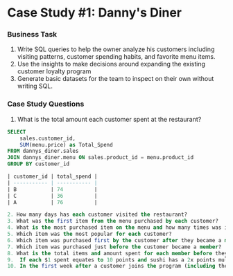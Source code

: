 # Case Study #1: Danny's Diner

### Business Task
1. Write SQL queries to help the owner analyze his customers including visiting patterns, customer spending habits, and favorite menu items.
2. Use the insights to make decisions around expanding the existing customer loyalty program
3. Generate basic datasets for the team to inspect on their own without writing SQL.

### Case Study Questions
1. What is the total amount each customer spent at the restaurant?
```sql
SELECT
  	sales.customer_id,
    SUM(menu.price) as Total_Spend
FROM dannys_diner.sales
JOIN dannys_diner.menu ON sales.product_id = menu.product_id
GROUP BY customer_id

| customer_id | total_spend |
| ----------- | ----------- |
| B           | 74          |
| C           | 36          |
| A           | 76          |

2. How many days has each customer visited the restaurant?
3. What was the first item from the menu purchased by each customer?
4. What is the most purchased item on the menu and how many times was it purchased by all customers?
5. Which item was the most popular for each customer?
6. Which item was purchased first by the customer after they became a member?
7. Which item was purchased just before the customer became a member?
8. What is the total items and amount spent for each member before they became a member?
9.  If each $1 spent equates to 10 points and sushi has a 2x points multiplier - how many points would each customer have?
10. In the first week after a customer joins the program (including their join date) they earn 2x points on all items, not just sushi - how many points do customer A and B have at the end of January?